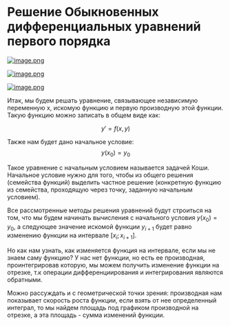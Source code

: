 # Решение Обыкновенных дифференциальных уравнений первого порядка 

[![image.png](https://i.postimg.cc/yxjxj6n6/image.png)](https://postimg.cc/q6tpMT9W)

[![image.png](https://i.postimg.cc/KY72Bq0x/image.png)](https://postimg.cc/f3bphK4r)

[![image.png](https://i.postimg.cc/xjX9FRCy/image.png)](https://postimg.cc/pytNmKKp)

Итак, мы будем решать уравнение, связывающее независимую переменную х, искомую функцию и первую производную этой функции. Такую функцию можно записать в общем виде как:

$$y' = f(x,y)$$

Также нам будет дано начальное условие:
$$y(x_0) = y_0$$

Такое уравнение с начальным условием называется задачей Коши. Начальное условие нужно для того, чтобы из общего решения (семейства функций) выделить частное решение (конкретную функцию из семейства, проходящую через точку, заданную начальным условием).

Все рассмотренные методы решения уравнений будут строиться на том, что мы будем начинать вычисления с начального условия $y(x_0) = y_0$, а следующее значение искомой функции $y_{i+1}$ будет равно изменению функции на интервале $[x_i;x_{i+1}]$. 

Но как нам узнать, как изменяется функция на интервале, если мы не знаем саму функцию? У нас нет функции, но есть ее производная, проинтегрировав которую, мы можем получить изменение функции на отрезке, т.к операции дифференциирования и интегрирования являются обратными.

Можно рассуждать и с геометрической точки зрения: производная нам показывает скорость роста функции, если взять от нее определенный интеграл, то мы найдем площадь под графиком производной на отрезке, а эта площадь - сумма изменений функции.
